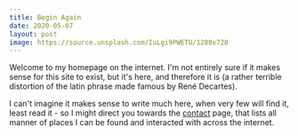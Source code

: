 ```yaml
---
title: Begin Again
date: 2020-05-07
layout: post
image: https://source.unsplash.com/IuLgi9PWETU/1280x720
---
```


Welcome to my homepage on the internet. I'm not entirely sure if it makes sense for this site to exist, but it's here, and therefore it is (a rather terrible distortion of the latin phrase made famous by René Decartes).

I can't imagine it makes sense to write much here, when very few will find it, least read it - so I might direct you towards the [contact](/contact) page, that lists all manner of places I can be found and interacted with across the internet.
